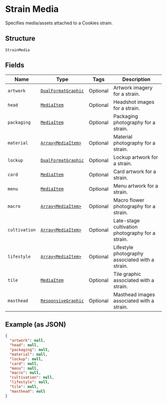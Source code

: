 
# Strain Media

Specifies media/assets attached to a Cookies strain.

## Structure

`StrainMedia`

## Fields

| Name | Type | Tags | Description |
|  --- | --- | --- | --- |
| `artwork` | [`DualFormatGraphic`](/doc/models/dual-format-graphic.md) | Optional | Artwork imagery for a strain. |
| `head` | [`MediaItem`](/doc/models/media-item.md) | Optional | Headshot images for a strain. |
| `packaging` | [`MediaItem`](/doc/models/media-item.md) | Optional | Packaging photography for a strain. |
| `material` | [`Array<MediaItem>`](/doc/models/media-item.md) | Optional | Material photography for a strain. |
| `lockup` | [`DualFormatGraphic`](/doc/models/dual-format-graphic.md) | Optional | Lockup artwork for a strain. |
| `card` | [`MediaItem`](/doc/models/media-item.md) | Optional | Card artwork for a strain. |
| `menu` | [`MediaItem`](/doc/models/media-item.md) | Optional | Menu artwork for a strain. |
| `macro` | [`Array<MediaItem>`](/doc/models/media-item.md) | Optional | Macro flower photography for a strain. |
| `cultivation` | [`Array<MediaItem>`](/doc/models/media-item.md) | Optional | Late-stage cultivation photography for a strain. |
| `lifestyle` | [`Array<MediaItem>`](/doc/models/media-item.md) | Optional | Lifestyle photography associated with a strain. |
| `tile` | [`MediaItem`](/doc/models/media-item.md) | Optional | Tile graphic associated with a strain. |
| `masthead` | [`ResponsiveGraphic`](/doc/models/responsive-graphic.md) | Optional | Masthead images associated with a strain. |

## Example (as JSON)

```json
{
  "artwork": null,
  "head": null,
  "packaging": null,
  "material": null,
  "lockup": null,
  "card": null,
  "menu": null,
  "macro": null,
  "cultivation": null,
  "lifestyle": null,
  "tile": null,
  "masthead": null
}
```


